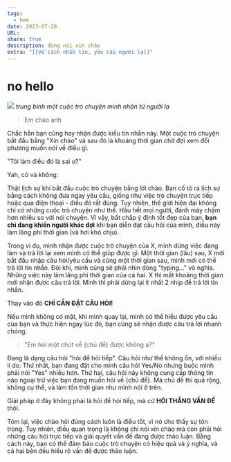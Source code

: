 ```yaml
---
tags:
  - hmm
date: 2023-07-20
URL: 
share: true
description: đừng nói xin chào
extra: "[[Về cách nhắn tin, yêu cầu người lạ]]"
---
```


# no hello
![](https://i.imgur.com/PsRRmhR.png)
*trung bình một cuộc trò chuyện mình nhận từ người lạ*

> Em chào anh

Chắc hẳn bạn cũng hay nhận được kiểu tin nhắn này. Một cuộc trò chuyện bắt đầu bằng "Xin chào" và sau đó là khoảng thời gian chờ đợi xem đối phương muốn nói về điều gì.

"Tôi làm điều đó là sai ư?"

Yah, có và không:

Thật lịch sự khi bắt đầu cuộc trò chuyện bằng lời chào. Bạn cố tỏ ra lịch sự bằng cách không đưa ngay yêu cầu, giống như việc trò chuyện trực tiếp hoặc qua điện thoại - điều đó rất đúng. Tuy nhiên, thế giới hiện đại không chỉ có những cuộc trò chuyện như thế. Hầu hết mọi người, đánh máy chậm hơn nhiều so với nói chuyện. Vì vậy, bất chấp ý định tốt đẹp của bạn, **bạn chỉ đang khiến người khác đợi** khi bạn diễn đạt câu hỏi của mình, điều này làm lãng phí thời gian (và hơi khó chịu).

Trong ví dụ, mình nhận được cuộc trò chuyện của X, mình dừng việc đang làm và trả lời lại xem mình có thể giúp được gì. Một thời gian (lâu) sau, X mới bắt đầu nhập câu hỏi/yêu cầu và cũng một thời gian sau, mình mới có thể trả lời tin nhắn. Đôi khi, mình cũng sẽ phải nhìn dòng "typing..." vô nghĩa. Những việc này làm lãng phí thời gian của cả hai. X thì mất khoảng thời gian mới nhận được câu trả lời. Mình thì phải dừng lại ít nhất 2 nhịp để trả lời tin nhắn.

Thay vào đó **CHỈ CẦN ĐẶT CÂU HỎI!**

Nếu mình không có mặt, khi mình quay lại, mình có thể hiểu được yêu cầu của bạn và thực hiện ngay lúc đó, bạn cũng sẽ nhận được câu trả lời nhanh chóng. 

> "Em hỏi một chút về {chủ đề} được không ạ?"

Đang là dạng câu hỏi "hỏi để hỏi tiếp". Câu hỏi như thế không ổn, với nhiều lí do. Thứ nhất, bạn đang đặt cho mình câu hỏi Yes/No nhưng buộc mình phải nói "Yes" nhiều hơn. Thứ hai, câu hỏi này không cung cấp thông tin nào ngoại trừ việc bạn đang muốn hỏi về {chủ đề}. Mà chủ đề thì quá rộng, không cụ thể, và làm tốn thời gian như mình nói ở trên.

Giải pháp ở đây không phải là hỏi để hỏi tiếp, mà cứ **HỎI THẲNG VẤN ĐỀ** thôi.


Tóm lại, việc chào hỏi đúng cách luôn là điều tốt, vì nó cho thấy sự tôn trọng. Tuy nhiên, điều quan trọng là không chỉ nói xin chào mà còn phải hỏi những câu hỏi trực tiếp và giải quyết vấn đề đang được thảo luận. Bằng cách này, bạn có thể đảm bảo cuộc trò chuyện có hiệu quả và ý nghĩa, và cả hai bên đều hiểu rõ vấn đề được thảo luận.

